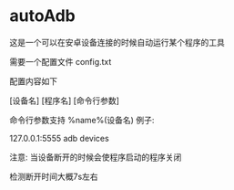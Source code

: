 # autoAdb
这是一个可以在安卓设备连接的时候自动运行某个程序的工具

需要一个配置文件
config.txt

配置内容如下

[设备名] [程序名] [命令行参数]

命令行参数支持 %name%(设备名)
例子:

127.0.0.1:5555 adb devices

注意:
当设备断开的时候会使程序启动的程序关闭

检测断开时间大概7s左右
